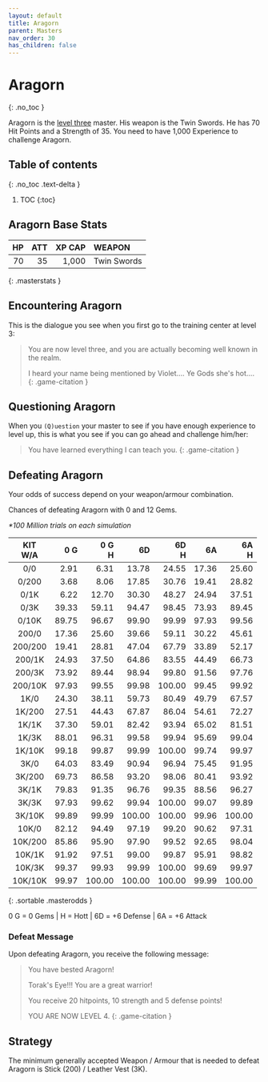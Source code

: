 ```yaml
---
layout: default
title: Aragorn
parent: Masters
nav_order: 30
has_children: false
---
```

# Aragorn
{: .no_toc }

Aragorn is the [level three](/lord/levels/level3/) master. His weapon is the Twin Swords. He has 70 Hit Points and a Strength of 35. You need to have 1,000 Experience to challenge Aragorn.

## Table of contents
{: .no_toc .text-delta }

1. TOC
{:toc}

## Aragorn Base Stats

| HP | ATT | XP CAP | WEAPON      | 
|---:|----:|-------:|:------------|
| 70 |  35 |  1,000 | Twin Swords | 
{: .masterstats }
  
## Encountering Aragorn

This is the dialogue you see when you first go to the training center at level 3:

> You are now level three, and you are actually becoming well known in the realm. 
> 
> I heard your name being mentioned by Violet.... Ye Gods she's hot....
{: .game-citation }

## Questioning Aragorn

When you `(Q)uestion` your master to see if you have enough experience to level up, this is what you see if you can go ahead and challenge him/her:

> You have learned everything I can teach you.
{: .game-citation }

## Defeating Aragorn

Your odds of success depend on your weapon/armour combination.

Chances of defeating Aragorn with 0 and 12 Gems.

<span class="oddsinfo">*\*100 Million trials on each simulation*</span>

| KIT<br>W/A | 0 G<br> | 0 G<br>H | 6D<br> | 6D<br>H | 6A<br> | 6A<br>H |
|:----------:|--------:|---------:|-------:|--------:|-------:|--------:|
| 0/0        |    2.91 |     6.31 |  13.78 |   24.55 |  17.36 |   25.60 |
| 0/200      |    3.68 |     8.06 |  17.85 |   30.76 |  19.41 |   28.82 |
| 0/1K       |    6.22 |    12.70 |  30.30 |   48.27 |  24.94 |   37.51 |
| 0/3K       |   39.33 |    59.11 |  94.47 |   98.45 |  73.93 |   89.45 |
| 0/10K      |   89.75 |    96.67 |  99.90 |   99.99 |  97.93 |   99.56 |
| 200/0      |   17.36 |    25.60 |  39.66 |   59.11 |  30.22 |   45.61 |
| 200/200    |   19.41 |    28.81 |  47.04 |   67.79 |  33.89 |   52.17 |
| 200/1K     |   24.93 |    37.50 |  64.86 |   83.55 |  44.49 |   66.73 |
| 200/3K     |   73.92 |    89.44 |  98.94 |   99.80 |  91.56 |   97.76 |
| 200/10K    |   97.93 |    99.55 |  99.98 |  100.00 |  99.45 |   99.92 |
| 1K/0       |   24.30 |    38.11 |  59.73 |   80.49 |  49.79 |   67.57 |
| 1K/200     |   27.51 |    44.43 |  67.87 |   86.04 |  54.61 |   72.27 |
| 1K/1K      |   37.30 |    59.01 |  82.42 |   93.94 |  65.02 |   81.51 |
| 1K/3K      |   88.01 |    96.31 |  99.58 |   99.94 |  95.69 |   99.04 |
| 1K/10K     |   99.18 |    99.87 |  99.99 |  100.00 |  99.74 |   99.97 |
| 3K/0       |   64.03 |    83.49 |  90.94 |   96.94 |  75.45 |   91.95 |
| 3K/200     |   69.73 |    86.58 |  93.20 |   98.06 |  80.41 |   93.92 |
| 3K/1K      |   79.83 |    91.35 |  96.76 |   99.35 |  88.56 |   96.27 |
| 3K/3K      |   97.93 |    99.62 |  99.94 |  100.00 |  99.07 |   99.89 |
| 3K/10K     |   99.89 |    99.99 | 100.00 |  100.00 |  99.96 |  100.00 |
| 10K/0      |   82.12 |    94.49 |  97.19 |   99.20 |  90.62 |   97.31 |
| 10K/200    |   85.86 |    95.90 |  97.90 |   99.52 |  92.65 |   98.04 |
| 10K/1K     |   91.92 |    97.51 |  99.00 |   99.87 |  95.91 |   98.82 |
| 10K/3K     |   99.37 |    99.93 |  99.99 |  100.00 |  99.69 |   99.97 |
| 10K/10K    |   99.97 |   100.00 | 100.00 |  100.00 |  99.99 |  100.00 |
{: .sortable .masterodds }
  
<span class="table-footer">0 G = 0 Gems | H = Hott | 6D = +6 Defense | 6A = +6 Attack</span>

### Defeat Message

Upon defeating Aragorn, you receive the following message:

> You have bested Aragorn!
> 
> Torak's Eye!!! You are a great warrior!
> 
> You receive 20 hitpoints, 10 strength and 5 defense points!
> 
> YOU ARE NOW LEVEL 4.
{: .game-citation }

## Strategy

The minimum generally accepted Weapon / Armour that is needed to defeat Aragorn is Stick (200) / Leather Vest (3K).

